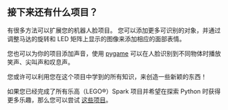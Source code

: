 ## 接下来还有什么项目？

有很多方法可以扩展您的机器人脸项目。 您可以添加更多可识别的对象，并通过调整马达的旋转和 LED 矩阵上显示的图像来添加相应的面部表情。

您也可以为你的项目添加声音，使用 [pygame](https://www.pygame.org/wiki/GettingStarted) 可以在人脸识别到不同物体时播放笑声、尖叫声和叹息声。

您或许可以利用您在这个项目中学到的所有知识，来创造一些新颖的东西！

如果您已经完成了所有乐高（LEGO®）Spark 项目并希望在探索 Python 时获得更多乐趣，那么您可以尝试 [这些项目](https://projects.raspberrypi.org/zh-CN/projects?software%5B%5D=python)。

